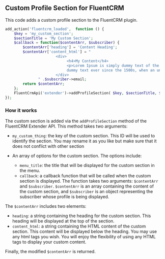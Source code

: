 ## Custom Profile Section for FluentCRM
This code adds a custom profile section to the FluentCRM plugin.
```php
add_action('fluentcrm_loaded',  function () {
    $key = 'my_custom_section';
    $sectionTitle = 'My Custom Section';
    $callback = function($contentArr, $subscriber) {
        $contentArr['heading'] = 'Content Heading';
        $contentArr['content_html'] = "
                       <div>
                            <h4>My Content</h4>
                            <p>Lorem Ipsum is simply dummy text of the printing and typesetting industry. Lorem Ipsum has been the industry's standard 
                            dummy text ever since the 1500s, when an unknown printer took a galley of type and scrambled ...</p>
                       </div>
               " .$subscriber->email;
        return $contentArr;
    };
    FluentCrmApi('extender')->addProfileSection( $key, $sectionTitle, $callback);
});
```
### How it works
The custom section is added via the `addProfileSection` method of the FluentCRM Extender API. This method takes two arguments:

- `my_custom_thing`: the key of the custom section. This ID will be used to identify the section. 
  You may rename it as you like but make sure that it does not conflict with other section

- An array of options for the custom section. The options include:
    - `menu_title`: the title that will be displayed for the custom section in the menu.
    - `callback`: a callback function that will be called when the custom section is displayed. 
      The function takes two arguments: `$contentArr` and `$subscriber`. `$contentArr` is an array containing the content of the custom section, 
      and `$subscriber` is an object representing the subscriber whose profile is being displayed.

The `$contentArr` includes two elements: 
 - `heading`: a string containing the heading for the custom section. This heading will be displayed at the top of the section.
 - `content_html`: a string containing the HTML content of the custom section. This content will be displayed below the heading. 
  You may use any html tags you wish. You will enjoy the flexibility of using any HTML tags to display your custom content.

Finally, the modified `$contentArr` is returned.